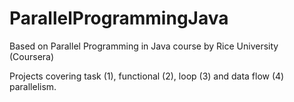 # ParallelProgrammingJava
Based on Parallel Programming in Java course by Rice University (Coursera)

Projects covering task (1), functional (2), loop (3) and data flow (4) parallelism.
